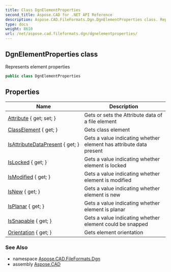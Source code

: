 ```yaml
---
title: Class DgnElementProperties
second_title: Aspose.CAD for .NET API Reference
description: Aspose.CAD.FileFormats.Dgn.DgnElementProperties class. Represents element properties
type: docs
weight: 8610
url: /net/aspose.cad.fileformats.dgn/dgnelementproperties/
---
```

## DgnElementProperties class

Represents element properties

```csharp
public class DgnElementProperties
```

## Properties

| Name | Description |
| --- | --- |
| [Attribute](../../aspose.cad.fileformats.dgn/dgnelementproperties/attribute/) { get; set; } | Gets or sets the Attribute data of a file element |
| [ClassElement](../../aspose.cad.fileformats.dgn/dgnelementproperties/classelement/) { get; } | Gets class element |
| [IsAttributeDataPresent](../../aspose.cad.fileformats.dgn/dgnelementproperties/isattributedatapresent/) { get; } | Gets a value indicating whether element has attribute data present |
| [IsLocked](../../aspose.cad.fileformats.dgn/dgnelementproperties/islocked/) { get; } | Gets a value indicating whether element is locked |
| [IsModified](../../aspose.cad.fileformats.dgn/dgnelementproperties/ismodified/) { get; } | Gets a value indicating whether element is modified |
| [IsNew](../../aspose.cad.fileformats.dgn/dgnelementproperties/isnew/) { get; } | Gets a value indicating whether element is new |
| [IsPlanar](../../aspose.cad.fileformats.dgn/dgnelementproperties/isplanar/) { get; } | Gets a value indicating whether element is planar |
| [IsSnapable](../../aspose.cad.fileformats.dgn/dgnelementproperties/issnapable/) { get; } | Gets a value indicating whether element could be snapped |
| [Orientation](../../aspose.cad.fileformats.dgn/dgnelementproperties/orientation/) { get; } | Gets element orientation |

### See Also

* namespace [Aspose.CAD.FileFormats.Dgn](../../aspose.cad.fileformats.dgn/)
* assembly [Aspose.CAD](../../)



